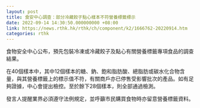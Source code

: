```yaml
---
layout: post
title: 食安中心調查：部分冷藏餃子點心樣本不符營養標籤標示
date: 2022-09-14 14:30:50.000000000 +08:00
link: https://news.rthk.hk/rthk/ch/component/k2/1666762-20220914.htm
categories: rthk
---
```


食物安全中心公布，預先包裝冷凍或冷藏餃子及點心有關營養標籤專項食品的調查結果。

在40個樣本中，其中12個樣本的糖、鈉、飽和脂肪酸、總脂肪或碳水化合物含量，與其營養標籤上的標示值不符，有關商戶亦已停售受影響批次的產品。如有足夠證據，中心會提出檢控。至於餘下28個樣本，則全部通過檢測。

發言人提醒業界必須遵守法例規定，並呼籲巿民購買食物時亦留意營養標籤資料。
